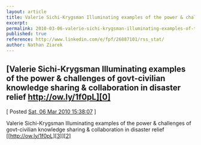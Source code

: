 ```yaml
---
layout: article
title: Valerie Sichi-Krygsman Illuminating examples of the power & challenges of govt-civilian knowledge sharing & collaboration in disaster relief http://ow.ly/1f0pL
excerpt: 
permalink: 2010-03-06-valerie-sichi-krygsman-illuminating-examples-of-the-power-challenges-of-govt-civilian-knowledge-sharing-collaboration-in-disaster-relief-http-ow-ly-1f0pl
published: true
reference: http://www.linkedin.com/e/fpf/26887101/rss_stat/
author: Nathan Ziarek
---
```


## [Valerie Sichi-Krygsman Illuminating examples of the power & challenges of govt-civilian knowledge sharing & collaboration in disaster relief http://ow.ly/1f0pL][0]  
\[ Posted [Sat, 06 Mar 2010 15:38:07][1] \]

Valerie Sichi-Krygsman Illuminating examples of the power & challenges of govt-civilian knowledge sharing & collaboration in disaster relief [[http://ow.ly/1f0pL][3]][2]



[0]: http://www.linkedin.com/e/fpf/26887101/rss_stat/
[1]: http://nathanziarek.tumblr.com/post/430916965
[2]: http://www.linkedin.com/redirect?url=http%3A%2F%2Fow.ly%2F1f0pL&urlhash=x8uZ&_t=rss_statlnk
[3]: http://ow.ly/1f0pL